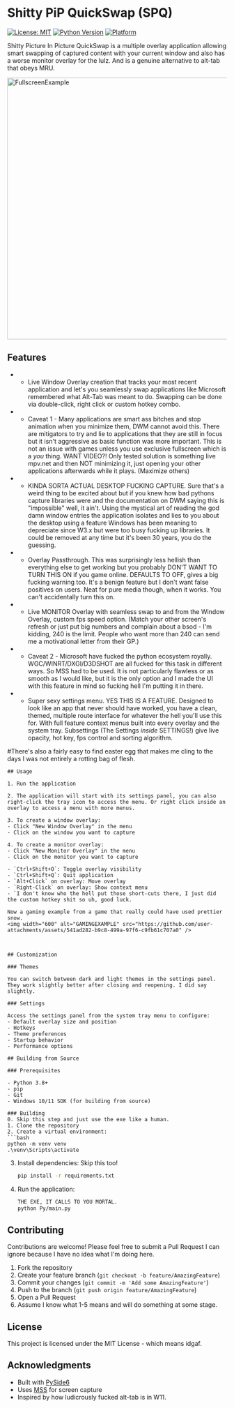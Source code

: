 # Shitty PiP QuickSwap (SPQ)

[![License: MIT](https://img.shields.io/badge/License-MIT-yellow.svg)](https://opensource.org/licenses/MIT)
[![Python Version](https://img.shields.io/badge/python-3.8%2B-blue.svg)](https://www.python.org/)
[![Platform](https://img.shields.io/badge/platform-Windows-lightgrey)](https://www.microsoft.com/windows/)

Shitty Picture In Picture QuickSwap is a multiple overlay application allowing smart swapping of captured content with your current window and also has a worse monitor overlay for the lulz. And is a genuine alternative to alt-tab that obeys MRU.

<img width="600" alt="FullscreenExample" src="https://github.com/user-attachments/assets/7b833ff5-97d1-4a20-9504-119af4efb4ab" />


## Features

- * Live Window Overlay creation that tracks your most recent application and let's you seamlessly swap applications like Microsoft remembered what Alt-Tab was meant to do. Swapping can be done via double-click, right click or custom hotkey combo.

- * Caveat 1 - Many applications are smart ass bitches and stop animation when you minimize them, DWM cannot avoid this. There are mitigators to try and lie to applications that they are still in focus but it isn't aggressive as basic function was more important. This is not an issue with games unless you use exclusive fullscreen which is a *you* thing. WANT VIDEO?! Only tested solution is something live mpv.net and then NOT minimizing it, just opening your other applications afterwards while it plays. (Maximize others)

- * KINDA SORTA ACTUAL DESKTOP FUCKING CAPTURE. Sure that's a weird thing to be excited about but if you knew how bad pythons capture libraries were and the documentation on DWM saying this is "impossible" well, it ain't. Using the mystical art of reading the god damn window entries the application isolates and lies to you about the desktop using a feature Windows has been meaning to depreciate since W3.x but were too busy fucking up libraries. It could be removed at any time but it's been 30 years, you do the guessing.

- * Overlay Passthrough. This was surprisingly less hellish than everything else to get working but you probably DON'T WANT TO TURN THIS ON if you game online. DEFAULTS TO OFF, gives a big fucking warning too. It's a benign feature but I don't want false positives on users. Neat for pure media though, when it works. You can't accidentally turn this on.

- * Live MONITOR Overlay with seamless swap to and from the Window Overlay, custom fps speed option. (Match your other screen's refresh or just put big numbers and complain about a bsod - I'm kidding, 240 is the limit. People who want more than 240 can send me a motivational letter from their GP.)

- * Caveat 2 - Microsoft have fucked the python ecosystem royally. WGC/WINRT/DXGI/D3DSHOT are all fucked for this task in different ways. So MSS had to be used. It is not particularly flawless or as smooth as I would like, but it is the only option and I made the UI with this feature in mind so fucking hell I'm putting it in there.

- * Super sexy settings menu. YES THIS IS A FEATURE. Designed to look like an app that never should have worked, you have a clean, themed, multiple route interface for whatever the hell you'll use this for. With full feature context menus built into every overlay and the system tray. Subsettings (The Settings *inside* SETTINGS!) give live opacity, hot key, fps control and sorting algorithm. 

#There's also a fairly easy to find easter egg that makes me cling to the days I was not entirely a rotting bag of flesh.

   ```
## Usage

1. Run the application
 
2. The application will start with its settings panel, you can also right-click the tray icon to access the menu. Or right click inside an overlay to access a menu with more menus. 

3. To create a window overlay:
   - Click "New Window Overlay" in the menu
   - Click on the window you want to capture

4. To create a monitor overlay:
   - Click "New Monitor Overlay" in the menu
   - Click on the monitor you want to capture

- `Ctrl+Shift+O`: Toggle overlay visibility
- `Ctrl+Shift+Q`: Quit application
- `Alt+Click` on overlay: Move overlay
- `Right-Click` on overlay: Show context menu
- `I don't know who the hell put those short-cuts there, I just did the custom hotkey shit so uh, good luck.

Now a gaming example from a game that really could have used prettier snow.
<img width="600" alt="GAMINGEXAMPLE" src="https://github.com/user-attachments/assets/541ad282-b9c8-499a-97f6-c9fb61c707a0" />



## Customization

### Themes

You can switch between dark and light themes in the settings panel.
They work slightly better after closing and reopening. I did say slightly.

### Settings

Access the settings panel from the system tray menu to configure:
- Default overlay size and position
- Hotkeys
- Theme preferences
- Startup behavior
- Performance options

## Building from Source

### Prerequisites

- Python 3.8+
- pip
- Git
- Windows 10/11 SDK (for building from source)

### Building
0. Skip this step and just use the exe like a human.
1. Clone the repository
2. Create a virtual environment:
   ```bash
   python -m venv venv
   .\venv\Scripts\activate
   ```
3. Install dependencies:
   Skip this too!
   ```bash
   pip install -r requirements.txt
   ```
4. Run the application:
   ```bash
   THE EXE, IT CALLS TO YOU MORTAL.
   python Py/main.py
   ```

## Contributing

Contributions are welcome! Please feel free to submit a Pull Request I can ignore because I have no idea what I'm doing here.

1. Fork the repository
2. Create your feature branch (`git checkout -b feature/AmazingFeature`)
3. Commit your changes (`git commit -m 'Add some AmazingFeature'`)
4. Push to the branch (`git push origin feature/AmazingFeature`)
5. Open a Pull Request
6. Assume I know what 1-5 means and will do something at some stage.

## License

This project is licensed under the MIT License - which means idgaf.

## Acknowledgments

- Built with [PySide6](https://pypi.org/project/PySide6/)
- Uses [MSS](https://github.com/BoboTiG/python-mss) for screen capture
- Inspired by how ludicrously fucked alt-tab is in W11.
